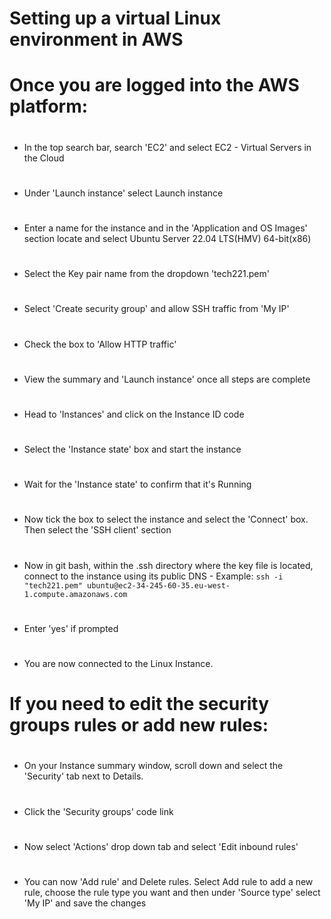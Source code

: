 # Setting up a virtual Linux environment in AWS
#
# Once you are logged into the AWS platform:
#
- In the top search bar, search 'EC2' and select EC2 - Virtual Servers in the Cloud
#
- Under 'Launch instance' select Launch instance
#
- Enter a name for the instance and in the 'Application and OS Images' section
locate and select Ubuntu Server 22.04 LTS(HMV) 64-bit(x86)
#
- Select the Key pair name from the dropdown 'tech221.pem'
#
- Select 'Create security group' and allow SSH traffic from 'My IP'
#
- Check the box to 'Allow HTTP traffic'
#
- View the summary and 'Launch instance' once all steps are complete
#
- Head to 'Instances' and click on the Instance ID code
#
- Select the 'Instance state' box and start the instance
#
- Wait for the 'Instance state' to confirm that it's Running
#
- Now tick the box to select the instance and select the 'Connect' box. Then select the 'SSH client' section
#
- Now in git bash, within the .ssh directory where the key file is located, 
connect to the instance using its public DNS - Example: `ssh -i "tech221.pem" ubuntu@ec2-34-245-60-35.eu-west-1.compute.amazonaws.com`
#
- Enter 'yes' if prompted
#
- You are now connected to the Linux Instance.
#
# If you need to edit the security groups rules or add new rules:
#
- On your Instance summary window, scroll down and select the 'Security' tab next to Details.
#
- Click the 'Security groups' code link
#
- Now select 'Actions' drop down tab and select 'Edit inbound rules'
#
- You can now 'Add rule' and Delete rules. Select Add rule to add a new rule, 
choose the rule type you want and then under 'Source type' select 'My IP' and save the changes

